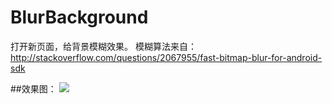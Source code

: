 # BlurBackground

打开新页面，给背景模糊效果。
模糊算法来自：http://stackoverflow.com/questions/2067955/fast-bitmap-blur-for-android-sdk

##效果图：
 ![](https://github.com/yanxinit/BlurBackground/edit/master/Demo.gif)
